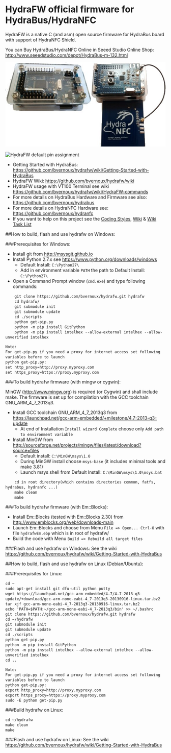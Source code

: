 HydraFW official firmware for HydraBus/HydraNFC
========

HydraFW is a native C (and asm) open source firmware for HydraBus board with support of HydraNFC Shield.

You can Buy HydraBus/HydraNFC Online in Seeed Studio Online Shop:
http://www.seeedstudio.com/depot/HydraBus-m-132.html

![HydraBus+HydraNFC board](HydraBus_HydraNFC_board.jpg)

![HydraFW default pin assignment](http://hydrabus.com/HydraBus_1_0_HydraFW_Default_PinAssignment_A4.jpg)

* Getting Started with HydraBus: https://github.com/bvernoux/hydrafw/wiki/Getting-Started-with-HydraBus
* HydraFW Wiki: https://github.com/bvernoux/hydrafw/wiki
* HydraFW usage with VT100 Terminal see wiki https://github.com/bvernoux/hydrafw/wiki/HydraFW-commands
* For more details on HydraBus Hardware and Firmware see also: https://github.com/bvernoux/hydrabus
* For more details on HydraNFC Hardware see: https://github.com/bvernoux/hydranfc
* If you want to help on this project see the [Coding Styles](https://github.com/bvernoux/hydrafw/blob/master/CODING_STYLE.md), [Wiki](https://github.com/bvernoux/hydrafw/wiki) & [Wiki Task List](https://github.com/bvernoux/hydrafw/wiki/Task-List) 

##How to build, flash and use hydrafw on Windows:

###Prerequisites for Windows:
* Install git from http://msysgit.github.io
* Install Python 2.7.x see https://www.python.org/downloads/windows
    *  Default Install: `C:\Python27\`
    *  Add in environment variable `PATH` the path to Default Install: `C:\Python27\`
* Open a Command Prompt window (`cmd.exe`) and type following commands:
```
    git clone https://github.com/bvernoux/hydrafw.git hydrafw
    cd hydrafw/
    git submodule init
    git submodule update
    cd ./scripts
    python get-pip.py
    python -m pip install GitPython
    python -m pip install intelhex --allow-external intelhex --allow-unverified intelhex
```


```
Note: 
For get-pip.py if you need a proxy for internet access set following variables before to launch
python get-pip.py:
set http_proxy=http://proxy.myproxy.com
set https_proxy=https://proxy.myproxy.com
```

###To build hydrafw firmware (with mingw or cygwin):

MinGW (http://www.mingw.org) is required (or Cygwin) and shall include make.
The firmware is set up for compilation with the GCC toolchain GNU_ARM_4_7_2013q3.

* Install GCC toolchain GNU_ARM_4_7_2013q3 from https://launchpad.net/gcc-arm-embedded/+milestone/4.7-2013-q3-update
    *  At end of Installation `Install wizard Complete` choose only `Add path to environment variable`
* Install MinGW from http://sourceforge.net/projects/mingw/files/latest/download?source=files
    * Default install: `C:\MinGW\msys\1.0`
    * During MinGW install choose `msys-base` (it includes minimal tools and make 3.81)
    * Launch msys shell from Default Install: `C:\MinGW\msys\1.0\msys.bat`
```
    cd in root directory(which contains directories common, fatfs, hydrabus, hydranfc ...)
    make clean
    make
```

###To build hydrafw firmware (with Em::Blocks):
* Install Em::Blocks (tested with Em::Blocks 2.30) from http://www.emblocks.org/web/downloads-main
* Launch Em::Blocks and choose from Menu `File => Open... Ctrl-O` with file `hydrafwEm.ebp` which is in root of hydrafw/
* Build the code with Menu `Build => Rebuild all target files`

###Flash and use hydrafw on Windows:
See the wiki https://github.com/bvernoux/hydrafw/wiki/Getting-Started-with-HydraBus

##How to build, flash and use hydrafw on Linux (Debian/Ubuntu):

###Prerequisites for Linux:

    cd ~
    sudo apt-get install git dfu-util python putty
    wget https://launchpad.net/gcc-arm-embedded/4.7/4.7-2013-q3-update/+download/gcc-arm-none-eabi-4_7-2013q3-20130916-linux.tar.bz2
    tar xjf gcc-arm-none-eabi-4_7-2013q3-20130916-linux.tar.bz2
    echo 'PATH=$PATH:~/gcc-arm-none-eabi-4_7-2013q3/bin' >> ~/.bashrc
    git clone https://github.com/bvernoux/hydrafw.git hydrafw
    cd ~/hydrafw
    git submodule init
    git submodule update
    cd ./scripts
    python get-pip.py
    python -m pip install GitPython
    python -m pip install intelhex --allow-external intelhex --allow-unverified intelhex
    cd ..

```
Note: 
For get-pip.py if you need a proxy for internet access set following variables before to launch
python get-pip.py:
export http_proxy=http://proxy.myproxy.com
export https_proxy=https://proxy.myproxy.com
sudo -E python get-pip.py
```

###Build hydrafw on Linux:

    cd ~/hydrafw
    make clean
    make

###Flash and use hydrafw on Linux:
See the wiki https://github.com/bvernoux/hydrafw/wiki/Getting-Started-with-HydraBus

